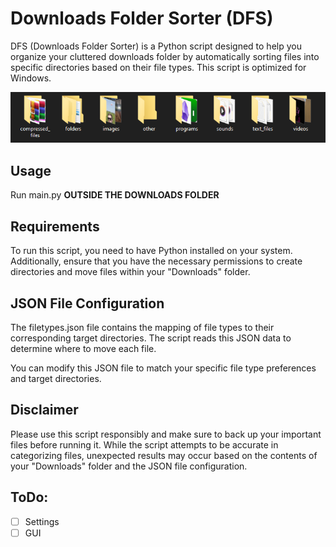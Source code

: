 # Downloads Folder Sorter (DFS)

DFS (Downloads Folder Sorter) is a Python script designed to help you organize your cluttered downloads folder by automatically sorting files into specific directories based on their file types. This script is optimized for Windows.

![Alt text](Preview.png)

## Usage

Run main.py **OUTSIDE THE DOWNLOADS FOLDER**

## Requirements

To run this script, you need to have Python installed on your system. Additionally, ensure that you have the necessary permissions to create directories and move files within your "Downloads" folder.

## JSON File Configuration

The filetypes.json file contains the mapping of file types to their corresponding target directories. The script reads this JSON data to determine where to move each file.

You can modify this JSON file to match your specific file type preferences and target directories.

## Disclaimer

Please use this script responsibly and make sure to back up your important files before running it. While the script attempts to be accurate in categorizing files, unexpected results may occur based on the contents of your "Downloads" folder and the JSON file configuration.

## ToDo:

- [ ] Settings
- [ ] GUI
